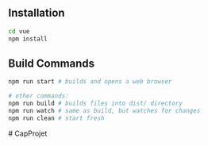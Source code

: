 
## Installation
```bash
cd vue
npm install
```

## Build Commands
```bash
npm run start # builds and opens a web browser

# other commands:
npm run build # builds files into dist/ directory
npm run watch # same as build, but watches for changes
npm run clean # start fresh
```
#   C a p P r o j e t  
 